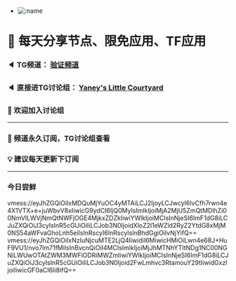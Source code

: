 +   ![:name](https://count.getloli.com/get/@yaney01?theme=gelbooru-h)

# 🚀 每天分享节点、限免应用、TF应用
### 🔈 TG频道： [验证频道](https://t.me/yaney_01) 
### 🔈 直接进TG讨论组： [Yaney's Little Courtyard](https://t.me/+caB8IkK7JvMzM2I1)
### 🔔 欢迎加入讨论组 
***
### 🔗 频道永久订阅，TG讨论组查看
### 💡 建议每天更新下订阅
***
### 今日尝鲜
vmess://eyJhZGQiOiIxMDQuMjYuOC4yMTAiLCJ2IjoyLCJwcyI6IvCfh7rwn4e4X1VTX+e+juWbvV8xIiwicG9ydCI6IjQ0MyIsImlkIjoiMjA2MjU5ZmQtMDlhZi00NmVlLWVjNmQtNWFjOGE4MjkxZDZkIiwiYWlkIjoiMCIsInNjeSI6ImF1dG8iLCJuZXQiOiJ3cyIsInR5cGUiOiIiLCJob3N0IjoidXloZ2l1eWZld2RyZ2YtdG8xMjM0NS54aWFvaGhoLnh5eiIsInRscyI6InRscyIsInBhdGgiOiIvNjYifQ==
vmess://eyJhZGQiOiIxNzIuNjcuMTE2LjQ4IiwidiI6MiwicHMiOiLwn4e68J+HuF9VU1/nvo7lm71fMiIsInBvcnQiOiI4MCIsImlkIjoiMjJhMTNhYTItNDg1NC00NGNiLWUwOTAtZWM3MWFiODRiMWZmIiwiYWlkIjoiMCIsInNjeSI6ImF1dG8iLCJuZXQiOiJ3cyIsInR5cGUiOiIiLCJob3N0Ijoid2FwLmhvc3RtamouY29tIiwidGxzIjoiIiwicGF0aCI6Ii8ifQ==
